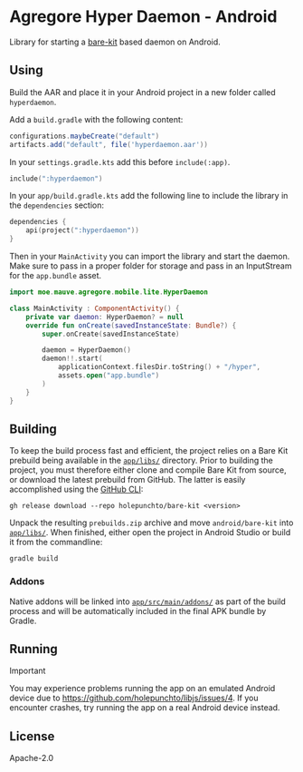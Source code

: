 # Agregore Hyper Daemon - Android

Library for starting a [bare-kit](https://github.com/holepunchto/bare-kit) based daemon on Android.

## Using

Build the AAR and place it in your Android project in a new folder called `hyperdaemon`.

Add a `build.gradle` with the following content:

```groovy
configurations.maybeCreate("default")
artifacts.add("default", file('hyperdaemon.aar'))
```

In your `settings.gradle.kts` add this before `include(:app)`.

```kotlin
include(":hyperdaemon")
```

In your `app/build.gradle.kts` add the following line to include the library in the `dependencies` section:

```kotlin
dependencies {
    api(project(":hyperdaemon"))
}
```

Then in your `MainActivity` you can import the library and start the daemon. Make sure to pass in a proper folder for storage and pass in an InputStream for the `app.bundle` asset.

```kotlin
import moe.mauve.agregore.mobile.lite.HyperDaemon

class MainActivity : ComponentActivity() {
    private var daemon: HyperDaemon? = null
    override fun onCreate(savedInstanceState: Bundle?) {
        super.onCreate(savedInstanceState)

        daemon = HyperDaemon()
        daemon!!.start(
            applicationContext.filesDir.toString() + "/hyper",
            assets.open("app.bundle")
        )
    }
}
```


## Building

To keep the build process fast and efficient, the project relies on a Bare Kit prebuild being available in the [`app/libs/`](app/libs) directory. Prior to building the project, you must therefore either clone and compile Bare Kit from source, or download the latest prebuild from GitHub. The latter is easily accomplished using the [GitHub CLI](https://cli.github.com):

```console
gh release download --repo holepunchto/bare-kit <version>
```

Unpack the resulting `prebuilds.zip` archive and move `android/bare-kit` into [`app/libs/`](app/libs). When finished, either open the project in Android Studio or build it from the commandline:

```console
gradle build
```

### Addons

Native addons will be linked into [`app/src/main/addons/`](app/src/main/addons) as part of the build process and will be automatically included in the final APK bundle by Gradle.

## Running

> [!IMPORTANT]
> You may experience problems running the app on an emulated Android device due to https://github.com/holepunchto/libjs/issues/4. If you encounter crashes, try running the app on a real Android device instead.

## License

Apache-2.0
